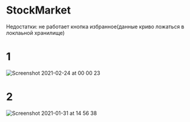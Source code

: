 # StockMarket
Недостатки: не работает кнопка избранное(данные криво ложаться в локлаьной хранилище)
# 1

![Screenshot 2021-02-24 at 00 00 23](https://user-images.githubusercontent.com/64494962/108907604-5962f800-7633-11eb-98cd-a31ce1317b61.png)



# 2

![Screenshot 2021-01-31 at 14 56 38](https://user-images.githubusercontent.com/64494962/107518615-44608080-6bc0-11eb-837b-9a2bcd91c8d2.png)
